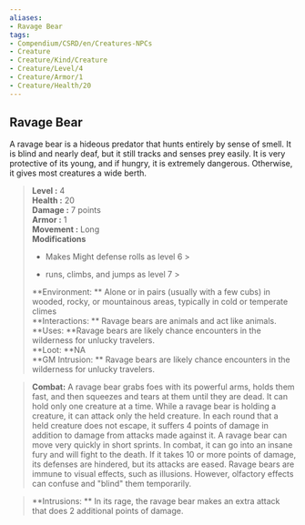 ```yaml
---
aliases:
- Ravage Bear
tags:
- Compendium/CSRD/en/Creatures-NPCs
- Creature
- Creature/Kind/Creature
- Creature/Level/4
- Creature/Armor/1
- Creature/Health/20
---
```


  
## Ravage Bear  
A ravage bear is a hideous predator that hunts entirely by sense of smell. It is blind and nearly deaf, but it still tracks and senses prey easily. It is very protective of its young, and if hungry, it is extremely dangerous. Otherwise, it gives most creatures a wide berth.  

  
> **Level :** 4  
> **Health :** 20  
> **Damage :** 7 points  
> **Armor :** 1  
> **Movement :** Long  
> **Modifications**  
>- Makes Might defense rolls as level 6 >
>  
>- runs, climbs, and jumps as level 7 >
>  
> **Environment: ** Alone or in pairs (usually with a few cubs) in wooded, rocky, or mountainous areas, typically in cold or temperate climes  
> **Interactions: ** Ravage bears are animals and act like animals.  
> **Uses: **Ravage bears are likely chance encounters in the wilderness for unlucky travelers.  
> **Loot: **NA  
> **GM Intrusion: ** Ravage bears are likely chance encounters in the wilderness for unlucky travelers.  

> **Combat:** 
> A ravage bear grabs foes with its powerful arms, holds them fast, and then squeezes and tears at them until they are dead. It can hold only one creature at a time. While a ravage bear is holding a creature, it can attack only the held creature. In each round that a held creature does not escape, it suffers 4 points of damage in addition to damage from attacks made against it.
A ravage bear can move very quickly in short sprints. In combat, it can go into an insane fury and will fight to the death. If it takes 10 or more points of damage, its defenses are hindered, but its attacks are eased.
Ravage bears are immune to visual effects, such as illusions. However, olfactory effects can confuse and "blind" them temporarily.  
  

> **Intrusions: ** 
> In its rage, the ravage bear makes an extra attack that does 2 additional points of damage.  
